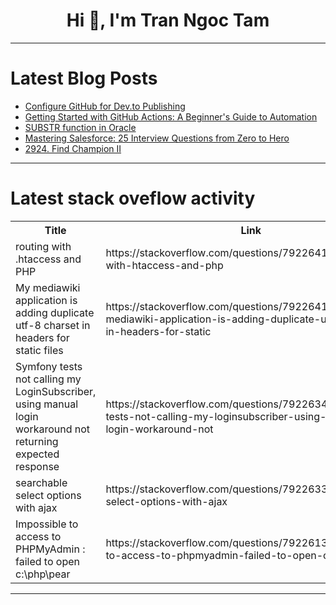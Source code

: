 <h1 align="center">Hi 👋, I'm Tran Ngoc Tam</h1>

---

# Latest Blog Posts 
<!-- BLOG-POST-LIST:START -->
- [Configure GitHub for Dev.to Publishing](https://dev.to/jajera/configure-github-for-devto-publishing-cb7)
- [Getting Started with GitHub Actions: A Beginner&#39;s Guide to Automation](https://dev.to/jajera/getting-started-with-github-actions-a-beginners-guide-to-automation-3kji)
- [SUBSTR function in Oracle](https://dev.to/mrcaption49/substr-function-in-oracle-523p)
- [Mastering Salesforce: 25 Interview Questions from Zero to Hero](https://dev.to/veronicajoseph/mastering-salesforce-100-interview-questions-from-zero-to-hero-4kbd)
- [2924. Find Champion II](https://dev.to/mdarifulhaque/2924-find-champion-ii-lbb)
<!-- BLOG-POST-LIST:END -->

---

# Latest stack oveflow activity
<table>
  <tr><th>Title</th><th>Link</th></tr>
  <!-- STACKOVERFLOW:START --><tr><td>routing with .htaccess and PHP</td><td>https://stackoverflow.com/questions/79226417/routing-with-htaccess-and-php</td></tr><tr><td>My mediawiki application is adding duplicate utf-8 charset in headers for static files</td><td>https://stackoverflow.com/questions/79226412/my-mediawiki-application-is-adding-duplicate-utf-8-charset-in-headers-for-static</td></tr><tr><td>Symfony tests not calling my LoginSubscriber, using manual login workaround not returning expected response</td><td>https://stackoverflow.com/questions/79226346/symfony-tests-not-calling-my-loginsubscriber-using-manual-login-workaround-not</td></tr><tr><td>searchable select options with ajax</td><td>https://stackoverflow.com/questions/79226339/searchable-select-options-with-ajax</td></tr><tr><td>Impossible to access to PHPMyAdmin : failed to open c:\php\pear</td><td>https://stackoverflow.com/questions/79226135/impossible-to-access-to-phpmyadmin-failed-to-open-c-php-pear</td></tr><!-- STACKOVERFLOW:END -->
</table>

---


